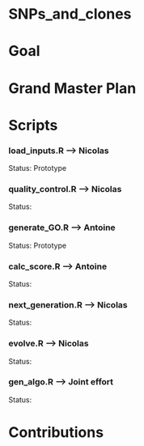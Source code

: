 # SNPs_and_clones

# Goal

# Grand Master Plan

# Scripts

### load_inputs.R --> Nicolas
Status: Prototype

### quality_control.R --> Nicolas
Status: 

### generate_GO.R --> Antoine
Status: Prototype 

### calc_score.R --> Antoine
Status:

### next_generation.R --> Nicolas
Status:

### evolve.R --> Nicolas
Status:

### gen_algo.R --> Joint effort
Status:

# Contributions
